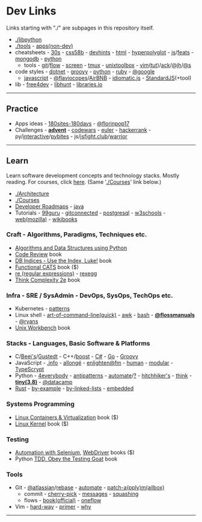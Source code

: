 # Dev Links

Links starting with "./" are subpages in this repository itself.

* [./libpython](libpython.md#python-libraries)
* [./tools](tools.md#tools) - [apps(non-dev)](https://www.notion.so/Apps-a0911d71491446678fb3c3a8233cbe5b)
* cheatsheets - [30s](https://www.30secondsofcode.org/) - [css58b](https://jrl.ninja/etc/1/) - [devhints](https://devhints.io/bash) - [html](https://htmlcheatsheet.com/) - [hyperpolyglot](http://hyperpolyglot.org/) - [js](https://mbeaudru.github.io/modern-js-cheatsheet/)/[feats](http://es6-features.org/) - [mongodb](https://www.bmc.com/blogs/mongodb-cheat-sheet/) - [python](https://www.pythonsheets.com/)
  - tools - [git](https://github.github.com/training-kit/)/[flow](https://danielkummer.github.io/git-flow-cheatsheet/) - [screen](https://kb.iu.edu/d/acuy) - [tmux](https://www.outcoldman.com/cheatsheets/tmux/) - [unixtoolbox](http://cb.vu/unixtoolbox.xhtml) - [vim](http://vimsheet.com/)([tut](http://www.viemu.com/a_vi_vim_graphical_cheat_sheet_tutorial.html))/[ack](https://github.com/mileszs/ack.vim#keyboard-shortcuts)/[@jh](https://github.com/jordanhudgens/vim-settings/blob/master/vim-cheat-sheet.md)/[@s](https://gist.github.com/stroparo/e848823768679273e58995f94e2f4049#file-vim-mkd)
* code styles - [dotnet](https://github.com/dotnet/runtime/blob/master/docs/coding-guidelines/coding-style.md) - [groovy](http://groovy-lang.org/style-guide.html) - [python](https://pep8.org/) - [ruby](https://rubystyle.guide/) - [@google](https://google.github.io/styleguide/)
    - [javascript](https://javascript.info/coding-style) - [@flaviocopes](https://flaviocopes.com/javascript-coding-style/)/[AirBNB](https://github.com/airbnb/javascript) - [idiomatic.js](https://github.com/rwaldron/idiomatic.js) - [StandardJS](https://standardjs.com/)(+tool)
* lib - [free4dev](https://free-for.dev/#/) - [libhunt](https://libhunt.com/) - [libraries.io](https://libraries.io/)

---

## Practice

* Apps ideas - [180sites-180days](https://zube.io/blog/how-i-built-180-websites-in-180-days-and-became-a-yc-fellowship-founder/) - [@florinpop17](https://github.com/florinpop17/app-ideas)
* Challenges - **[advent](http://adventofcode.com/)** - [codewars](https://www.codewars.com/) - [euler](https://projecteuler.net) - [hackerrank](https://www.hackerrank.com/) - py/[interactive](https://github.com/donnemartin/interactive-coding-challenges#interactive-coding-challenges)/[pybites](https://pybit.es/pages/challenges.html) - js/[jsfight.club](https://jsfight.club/)/[warrior](https://warriorjs.com/)

---

## Learn

Learn software development concepts and technology stacks. Mostly reading. For courses, click [here](courses.md#dev-courses). (Same '[./Courses](courses.md#dev-courses)' link below.)

* [./Architecture](arch.md#architecture)
* [./Courses](courses.md#dev-courses)
* [Developer Roadmaps](https://roadmap.sh/) - [java](https://javarevisited.blogspot.com/2018/01/10-frameworks-java-and-web-developers-should-learn.html#axzz53Soo0i1a)
* Tutorials - [99guru](https://www.guru99.com/) - [gitconnected](https://gitconnected.com/learn/) - [postgresql](https://www.enterprisedb.com/postgres-tutorials) - [w3schools](https://www.w3schools.com/) - [web(mozilla)](https://developer.mozilla.org/docs/Web) - [wikibooks](https://en.wikibooks.org/wiki/Department:Computing)

### Craft - Algorithms, Paradigms, Techniques etc.

* [Algorithms and Data Structures using Python](https://runestone.academy/runestone/books/published/pythonds/index.html)
* [Code Review](https://leanpub.com/whattolookforinacodereview) book
* [DB Indices - Use the Index, Luke!](https://use-the-index-luke.com/) book
* [Functional CATS](https://leanpub.com/fpmortals-cats) book (\$)
* [re (regular expressions)](https://www.regular-expressions.info/) - [rexegg](http://www.rexegg.com/)
* [Think Complexity 2e](https://greenteapress.com/wp/think-complexity-2e/) book

### Infra - SRE / SysAdmin - DevOps, SysOps, TechOps etc.

* Kubernetes - [patterns](https://developers.redhat.com/blog/2020/05/11/top-10-must-know-kubernetes-design-patterns/)
* Linux shell - [art-of-command-line(quick)](https://github.com/jlevy/the-art-of-command-line) - [awk](https://www.grymoire.com/Unix/Awk.html) - [bash](https://guide.bash.academy/) - **[@flossmanuals](http://write.flossmanuals.net/command-line/introduction/)** - [@ryans](https://ryanstutorials.net/)
* [Unix Workbench](https://leanpub.com/unix) book

### Stacks - Languages, Basic Software & Platforms

* C/[Beej's](https://beej.us/guide/bgc/)/[Gustedt](https://modernc.gforge.inria.fr/) - C++/[boost](https://theboostcpplibraries.com/) - [C#](https://en.wikibooks.org/wiki/C_Sharp_Programming) - [Go](https://www.openmymind.net/The-Little-Go-Book/) - [Groovy](https://leanpub.com/groovytutorial/read)
* JavaScript - [.info](https://javascript.info/) - [allongé](https://leanpub.com/javascriptallongesix) - [enlighten@fm](https://frontendmasters.com/books/javascript-enlightenment/) - [human](https://read.humanjavascript.com/) - [modular](https://mjavascript.com/) - [TypeScrypt](https://www.typescriptlang.org/)
* Python - [4everybody](https://www.py4e.com/book.php) - [antipatterns](https://docs.quantifiedcode.com/python-anti-patterns/) - [automate](https://automatetheboringstuff.com/)/[?](https://inventwithpython.com/blog/2019/10/07/whats-new-in-the-2nd-edition-of-automate-the-boring-stuff-with-python/) - [hitchhiker's](https://docs.python-guide.org/) - [think](https://greenteapress.com/wp/think-python-2e/) - **[tiny(3.8)](https://github.com/mattharrison/Tiny-Python-3.8-Notebook/blob/master/python38.rst)** - [@datacamp](https://www.learnpython.org/)
* [Rust](https://doc.rust-lang.org/book/) - [by-example](https://doc.rust-lang.org/stable/rust-by-example/) - [by-linked-lists](https://rust-unofficial.github.io/too-many-lists/) - [embedded](https://rust-embedded.github.io/book/intro/)

### Systems Programming

* [Linux Containers & Virtualization](https://www.apress.com/br/book/9781484262825#) book (\$)
* [Linux Kernel](https://leanpub.com/linuxkernel) book (\$)

### Testing

* [Automation with Selenium](http://zhimin.com/books/pwta), [WebDriver](https://leanpub.com/practical-web-test-automation) books (\$)
* Python [TDD, Obey the Testing Goat](https://www.obeythetestinggoat.com/pages/book.html#toc) book

### Tools

* Git - [@atlassian](https://www.atlassian.com/git/tutorials/)/[rebase](https://www.atlassian.com/git/tutorials/rewriting-history/git-rebase) - [automate](https://www.onwebsecurity.com/configuration/automating-repetitive-git-setup-tasks.html) - [patch-a(pply)m(ailbox)](https://mijingo.com/blog/creating-and-applying-patch-files-in-git)
    - commit - [cherry-pick](https://mijingo.com/blog/using-git-cherry-pick) - [messages](https://github.com/erlang/otp/wiki/writing-good-commit-messages) - [squashing](https://driggl.com/blog/a/how-squashing-commits-can-improve-your-git-workflow)
    - flows - [book(official)](https://git-scm.com/book/en/v2/Distributed-Git-Contributing-to-a-Project) - [oneflow](http://endoflineblog.com/oneflow-a-git-branching-model-and-workflow)
* Vim - [hard-way](http://learnvimscriptthehardway.stevelosh.com) - [primer](https://danielmiessler.com/study/vim/) - [why](http://www.viemu.com/a-why-vi-vim.html)

---
